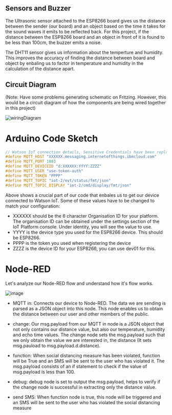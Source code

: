 ## Sensors and Buzzer
The Ultrasonic sensor attached to the ESP8266 board gives us the distance between the sender (our board) and an object based on the time it takes for the sound waves it emits to be reflected back. For this project, if the distance between the ESP8266 board and an object in front of it is found to be less than 100cm, the buzzer emits a noise.

The DHT11 sensor gives us information about the temperture and humidity. This improves the accuracy of finding the distance between board and object by enbaling us to factor in temperature and humidity in the calculation of the distance apart.

## Circuit Diagram
(Note: Have some problems generating schematic on Fritzing. However, this would be a circuit diagram of how the components are being wired together in this project)

![wiringDiagram](https://user-images.githubusercontent.com/62842333/84584757-ca160b80-ae3a-11ea-84e1-079f564a9441.PNG)

# Arduino Code Sketch 
``` c++ 
// Watson IoT connection details, Sensitive Credentials have been replaced with "XXXX"
#define MQTT_HOST "XXXXXX.messaging.internetofthings.ibmcloud.com" 
#define MQTT_PORT 1883
#define MQTT_DEVICEID "d:XXXXXX:YYYY:ZZZZ" 
#define MQTT_USER "use-token-auth"
#define MQTT_TOKEN "PPPP" 
#define MQTT_TOPIC "iot-2/evt/status/fmt/json"
#define MQTT_TOPIC_DISPLAY "iot-2/cmd/display/fmt/json"
```
Above shows a crucial part of our code that enbales us to get our device connected to Watson IoT. 
Some of these values have to be changed to match your configuration:
- XXXXXX should be the 6 character Organisation ID for your platform. The organisation ID can be obtained under the settings section of the IoT Platform console. Under identity, you will see the value to use.
- YYYY is the device type you used for the ESP8266 device. This should be ESP8266. 
- PPPP is the token you used when registering the device 
- ZZZZ is the device ID for your ESP8266, you can use dev01 for this.

# Node-RED
Let's analyze our Node-RED flow and understand how it's flow works.

![image](https://user-images.githubusercontent.com/62842333/84583932-6dfab980-ae31-11ea-8600-345b71b0d44e.png)

- MQTT in: Connects our device to Node-RED. The data we are sending is parsed as a JSON object into this node. This node enables us to obtain the distance between our user and other members of the public.

- change: Our msg.payload from our MQTT in node is a JSON object that not only contains our distance value, but also our temperature, humidity and echo time values. The change node sets the msg.payload such that we only obtain the value we are interested in, the distance (It sets msg.pauload to msg.payload.d.distance). 

- function: When social distancing measure has been violated, function will be True and an SMS will be sent to the user who has violated it. The msg.payload consists of an if statement to check if the value of msg.payload is less than 100.
- debug: debug node is set to output the msg.payload, helps to verify if the change node is successful in extracting only the distance value.

- send SMS: When function node is true, this node will be triggered and an SMS will be sent to the user who has violated the social distancing measure


